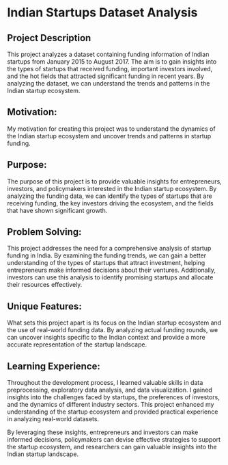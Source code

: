 # Indian Startups Dataset Analysis

## Project Description

This project analyzes a dataset containing funding information of Indian startups from January 2015 to August 2017. The aim is to gain insights into the types of startups that received funding, important investors involved, and the hot fields that attracted significant funding in recent years. By analyzing the dataset, we can understand the trends and patterns in the Indian startup ecosystem.

## Motivation: 
My motivation for creating this project was to understand the dynamics of the Indian startup ecosystem and uncover trends and patterns in startup funding.

## Purpose: 
The purpose of this project is to provide valuable insights for entrepreneurs, investors, and policymakers interested in the Indian startup ecosystem. By analyzing the funding data, we can identify the types of startups that are receiving funding, the key investors driving the ecosystem, and the fields that have shown significant growth.

## Problem Solving:
This project addresses the need for a comprehensive analysis of startup funding in India. By examining the funding trends, we can gain a better understanding of the types of startups that attract investment, helping entrepreneurs make informed decisions about their ventures. Additionally, investors can use this analysis to identify promising startups and allocate their resources effectively.

## Unique Features: 
What sets this project apart is its focus on the Indian startup ecosystem and the use of real-world funding data. By analyzing actual funding rounds, we can uncover insights specific to the Indian context and provide a more accurate representation of the startup landscape.

## Learning Experience: 
Throughout the development process, I learned valuable skills in data preprocessing, exploratory data analysis, and data visualization. I gained insights into the challenges faced by startups, the preferences of investors, and the dynamics of different industry sectors. This project enhanced my understanding of the startup ecosystem and provided practical experience in analyzing real-world datasets.

By leveraging these insights, entrepreneurs and investors can make informed decisions, policymakers can devise effective strategies to support the startup ecosystem, and researchers can gain valuable insights into the Indian startup landscape.
